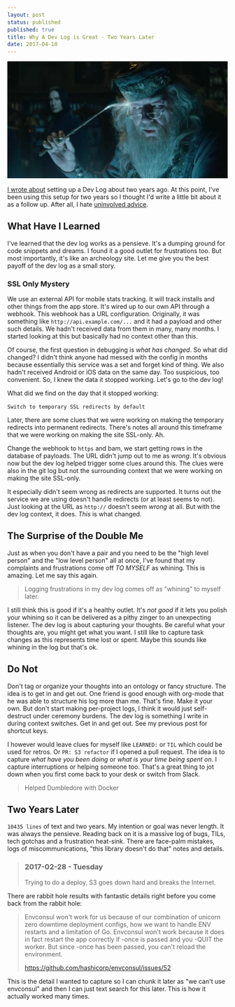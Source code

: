 ```yaml
---
layout: post
status: published
published: true
title: Why A Dev Log is Great - Two Years Later
date: 2017-04-10
---
```


![pensieve from harry potter](/uploads/2017/pensieve.jpg)

[I wrote about](http://squarism.com/2015/11/13/why-a-dev-log-is-great/) setting up a Dev Log about two years
ago.  At this point, I've been using this setup for two years so I thought I'd write a little bit about it as
a follow up.  After all, I hate [uninvolved advice](https://twitter.com/squarism/status/851568859232350212).


## What Have I Learned

I've learned that the dev log works as a pensieve.  It's a dumping ground for code snippets
and dreams.  I found it a good outlet for frustrations too.  But most importantly, it's
like an archeology site.  Let me give you the best payoff of the dev log as a small story.


### SSL Only Mystery

We use an external API for mobile stats tracking.  It will track installs and other things
from the app store.  It's wired up to our own API through a webhook.  This webhook has a
URL configuration.  Originally, it was something like `http://api.example.com/...` and it had
a payload and other such details.  We hadn't received data from them in many, many months.
I started looking at this but basically had no context other than this.

Of course, the first question in debugging is _what has changed_.  So what did changed?  I
didn't think anyone had messed with the config in months because essentially this service was a
set and forget kind of thing.  We also hadn't received Android or iOS data on the same day.  Too
suspicious, too convenient.  So, I knew the data it stopped working.  Let's go to the dev log!

What did we find on the day that it stopped working:

```
Switch to temporary SSL redirects by default
```

Later, there are some clues that we were working on making the temporary redirects into
permanent redirects.  There's notes all around this timeframe that we were working on making
the site SSL-only.  Ah.

Change the webhook to `https` and bam, we start getting rows in the database of payloads.
The URL didn't jump out to me as _wrong_.  It's obvious now but the dev log helped trigger
some clues around this.  The clues were also in the git log but not the surrounding context
that we were working on making the site SSL-only.

It especially didn't seem wrong as redirects are supported.  It turns out the service we are using
doesn't handle redirects (or at least seems to not).  Just looking at the URL as `http://` doesn't
seem _wrong_ at all.  But with the dev log context, it does.  *This* is what changed.


## The Surprise of the Double Me

Just as when you don't have a pair and you need to be the "high level person" and the
"low level person" all at once, I've found that my complaints and frustrations come off
_TO MYSELF_ as whining.  This is amazing.  Let me say this again.

> Logging frustrations in my dev log comes off as "whining" to myself later.

I still think this is good if it's a healthy outlet.  It's *not good* if it lets you polish your whining so it
can be delivered as a pithy zinger to an unexpecting listener.  The dev log is about capturing your thoughts.
Be careful what your thoughts are, you might get what you want.  I still like to capture task changes as this
represents time lost or spent.  Maybe this sounds like whining in the log but that's ok.


## Do Not

Don't tag or organize your thoughts into an ontology or fancy structure.  The idea is to get in and get out.
One friend is good enough with org-mode that he was able to structure his log more than me.  That's fine.
Make it your own.  But don't start making per-project logs, I think it would just self-destruct under ceremony
burdens.  The dev log is something I write in during context switches.  Get in and get out.  See my previous
post for shortcut keys.

I however would leave clues for myself like `LEARNED:` or `TIL` which could be used for retros.  Or `PR: S3
refactor` if I opened a pull request.  The idea is to capture _what have you been doing_ or _what is your time
being spent on_.  I capture interruptions or helping someone too.  That's a great thing to jot down when you
first come back to your desk or switch from Slack.

> Helped Dumbledore with Docker


## Two Years Later

`10435 lines` of text and two years.  My intention or goal was never length.  It was always the pensieve.
Reading back on it is a massive log of bugs, TILs, tech gotchas and a frustration heat-sink.  There are
face-palm mistakes, logs of miscommunications, "this library doesn't do that" notes and details.

> ### 2017-02-28 - Tuesday
> Trying to do a deploy, S3 goes down hard and breaks the Internet.

There are rabbit hole results with fantastic details right before you come back from the rabbit hole:

> Envconsul won't work for us because of our combination of unicorn zero downtime deployment configs, how we
> want to handle ENV restarts and a limitation of Go.  Envconsul won't work because it does in fact restart
> the app correctly if -once is passed and you -QUIT the worker.  But since -once has been passed, you can't
> reload the environment.
> 
> https://github.com/hashicorp/envconsul/issues/52

This is the detail I wanted to capture so I can chunk it later as "we can't use envconsul" and then I can just
text search for this later.  This is how it actually worked many times.

